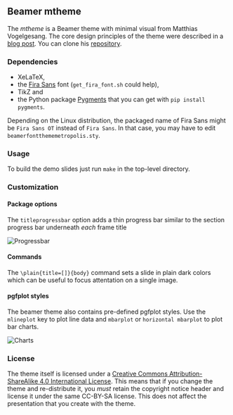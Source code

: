## Beamer mtheme

The *mtheme* is a Beamer theme with minimal visual from Matthias Vogelgesang. The core design principles
of the theme were described in a [blog post](http://bloerg.net/2014/09/20/a-modern-beamer-theme.html).
You can clone his [repository](https://github.com/matze/mtheme).

### Dependencies

* XeLaTeX,
* the [Fira Sans](https://github.com/mozilla/Fira) font (`get_fira_font.sh` could help),
* TikZ and
* the Python package [Pygments](http://pygments.org/) that you can get with `pip
  install pygments`.

Depending on the Linux distribution, the packaged name of Fira Sans might be
`Fira Sans OT` instead of `Fira Sans`. In that case, you may have to edit
`beamerfontthememetropolis.sty`.


### Usage

To build the demo slides just run `make` in the top-level directory.


### Customization

#### Package options

The `titleprogressbar` option adds a thin progress bar similar to the section
progress bar underneath *each* frame title

  ![Progressbar](http://i.imgur.com/4BXHU4K.png)


#### Commands

The `\plain{title=[]}{body}` command sets a slide in plain dark colors which can
be useful to focus attentation on a single image.



#### pgfplot styles

The beamer theme also contains pre-defined pgfplot styles. Use the `mlineplot`
key to plot line data and `mbarplot` or `horizontal mbarplot` to plot bar
charts.

![Charts](http://i.imgur.com/yuEqU3j.png)


### License

The theme itself is licensed under a [Creative Commons Attribution-ShareAlike
4.0 International License](http://creativecommons.org/licenses/by-sa/4.0/). This
means that if you change the theme and re-distribute it, you *must* retain the
copyright notice header and license it under the same CC-BY-SA license. This
does not affect the presentation that you create with the theme.
